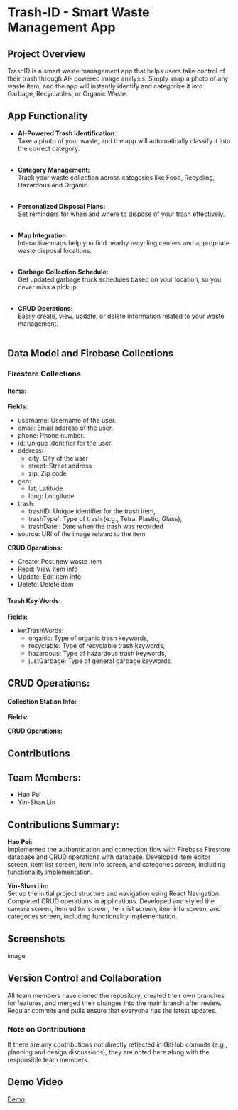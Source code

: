 # Trash-ID - Smart Waste Management App


## Project Overview
TrashID is a smart waste management app that helps users take control of their trash through AI- powered image analysis. Simply snap a photo of any waste item, and the app will instantly identify and categorize it into Garbage, Recyclables, or Organic Waste.

## App Functionality
- **AI-Powered Trash Identification:**<br>
Take a photo of your waste, and the app will automatically classify it into the correct category.<br><br>

- **Category Management:**<br>
Track your waste collection across categories like Food, Recycling, Hazardous and Organic.<br><br>

- **Personalized Disposal Plans:**<br>
Set reminders for when and where to dispose of your trash effectively.<br><br>

- **Map Integration:**<br>
Interactive maps help you find nearby recycling centers and appropriate waste disposal locations.<br><br>

- **Garbage Collection Schedule:**<br>
Get updated garbage truck schedules based on your location, so you never miss a pickup.<br><br>

- **CRUD Operations:**<br>
Easily create, view, update, or delete information related to your waste management.<br><br>


## Data Model and Firebase Collections

### Firestore Collections

#### Items:
**Fields:**
- username: Username of the user.<br>
- email: Email address of the user.<br>
- phone: Phone number.<br>
- id: Unique identifier for the user.<br>
- address: <br>
    - city: City of the user<br>
    - street: Street address<br>
    - zip: Zip code<br>
- geo:<br>
    - lat: Latitude<br>
    - long: Longitude<br>
- trash: <br>
    - trashID: Unique identifier for the trash item,<br>
    - trashType': Type of trash (e.g., Tetra, Plastic, Glass),<br>
    - trashDate': Date when the trash was recorded<br>
- source: URI of the image related to the item<br>

**CRUD Operations:**
- Create: Post new waste item<br>
- Read: View item info<br>
- Update: Edit item info<br>
- Delete: Delete item<br>

#### Trash Key Words: 
**Fields:**
- ketTrashWords:<br>
    - organic: Type of organic trash keywords,<br>
    - recyclable: Type of recyclable trash keywords,<br>
    - hazardous: Type of hazardous trash keywords,<br>
    - justGarbage: Type of general garbage keywords,<br>

**CRUD Operations:**
- 


#### Collection Station Info: 
**Fields:**


**CRUD Operations:**



## Contributions

## Team Members:

- Hao Pei
- Yin-Shan Lin

## Contributions Summary:

**Hao Pei:**<br>
Implemented the authentication and connection flow with Firebase Firestore database and CRUD operations with database. Developed item editor screen, item list screen, item info screen, and categories screen, including functionality implementation.

**Yin-Shan Lin:**<br>
Set up the initial project structure and navigation using React Navigation. Completed CRUD operations in applications. Developed and styled the camera screen, item editor screen, item list screen, item info screen, and categories screen, including functionality implementation.


## Screenshots
image

## Version Control and Collaboration
All team members have cloned the repository, created their own branches for features, and merged their changes into the main branch after review. Regular commits and pulls ensure that everyone has the latest updates.

### Note on Contributions
If there are any contributions not directly reflected in GitHub commits (e.g., planning and design discussions), they are noted here along with the responsible team members.

## Demo Video
[Demo](https://www.youtube.com/)